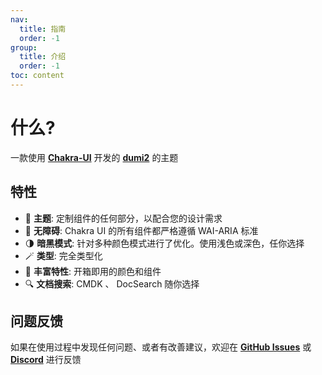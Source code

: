 ```yaml
---
nav:
  title: 指南
  order: -1
group:
  title: 介绍
  order: -1
toc: content
---
```


# 什么?

一款使用 [**Chakra-UI**](https://github.com/chakra-ui/chakra-ui) 开发的 [**dumi2**](https://github.com/umijs/dumi) 的主题

## 特性

- 🎨 **主题**: 定制组件的任何部分，以配合您的设计需求
- 🚧 **无障碍**: Chakra UI 的所有组件都严格遵循 WAI-ARIA 标准
- 🌗 **暗黑模式**: 针对多种颜色模式进行了优化。使用浅色或深色，任你选择
- 🪄 **类型**: 完全类型化
- 🧱 **丰富特性**: 开箱即用的颜色和组件
- 🔍 **文档搜索**: CMDK 、 DocSearch 随你选择

## 问题反馈

如果在使用过程中发现任何问题、或者有改善建议，欢迎在 [**GitHub Issues**](https://github.com/innocces/dumi-theme-chakra/issues) 或 [**Discord**](https://discord.gg/N82HK72uJk) 进行反馈
